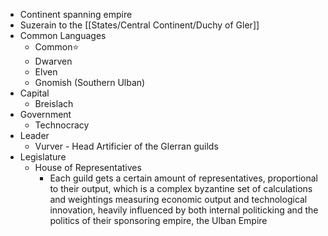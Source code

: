 - Continent spanning empire
- Suzerain to the [[States/Central Continent/Duchy of Gler]]
- Common Languages 
	- Common⭐
	- Dwarven
	- Elven
	- Gnomish (Southern Ulban)
- Capital
	- Breislach
- Government
	- Technocracy
- Leader
	- Vurver - Head Artificier of the Glerran guilds
- Legislature
	- House of Representatives
		- Each guild gets a certain amount of representatives, proportional to their output, which is a complex byzantine set of calculations and weightings measuring economic output and technological innovation, heavily influenced by both internal politicking and the politics of their sponsoring empire, the Ulban Empire